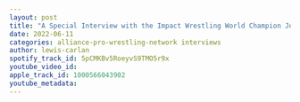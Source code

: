 ```yaml
---
layout: post
title: "A Special Interview with the Impact Wrestling World Champion Josh Alexander"
date: 2022-06-11
categories: alliance-pro-wrestling-network interviews
author: lewis-carlan
spotify_track_id: 5pCMKBv5RoeyvS9TMO5r9x
youtube_video_id: 
apple_track_id: 1000566043902
youtube_metadata: 
---
```

